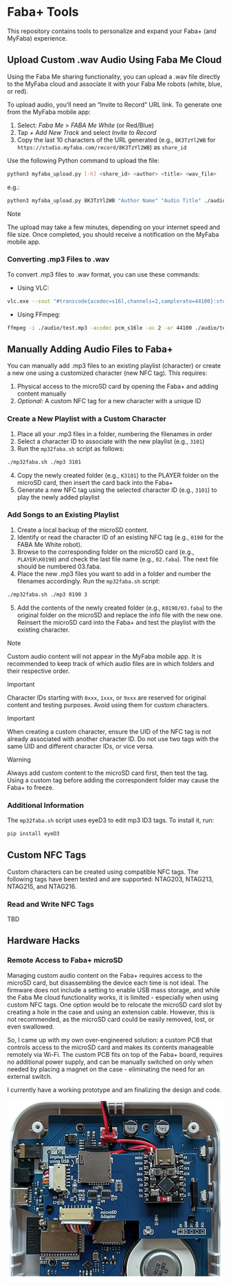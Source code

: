 # Faba+ Tools

This repository contains tools to personalize and expand your Faba+ (and MyFaba) experience.

## Upload Custom .wav Audio Using Faba Me Cloud

Using the Faba Me sharing functionality, you can upload a .wav file directly to the MyFaba cloud and associate it with your Faba Me robots (white, blue, or red).

To upload audio, you’ll need an “Invite to Record” URL link. To generate one from the MyFaba mobile app:
1. Select: _Faba Me_ > _FABA Me White_ (or Red/Blue)  
2. Tap _+ Add New Track_ and select _Invite to Record_  
3. Copy the last 10 characters of the URL generated (e.g., `8K3TzYl2WB` for `https://studio.myfaba.com/record/8K3TzYl2WB`) as `share_id`

Use the following Python command to upload the file:

```bash
python3 myfaba_upload.py [-h] <share_id> <author> <title> <wav_file>
```
e.g.:
```bash
python3 myfaba_upload.py 8K3TzYl2WB "Author Name" "Audio Title" ./audio/test.wav
```
> [!NOTE]
> The upload may take a few minutes, depending on your internet speed and file size. Once completed, you should receive a notification on the MyFaba mobile app.


### Converting .mp3 Files to .wav
To convert .mp3 files to .wav format, you can use these commands:
- Using VLC:
```bash
vlc.exe --sout "#transcode{acodec=s16l,channels=2,samplerate=44100}:std{access=file,mux=wav,dst=audio\test.wav}" audio\test.mp3
```
- Using FFmpeg:
```bash
ffmpeg -i ./audio/test.mp3 -acodec pcm_s16le -ac 2 -ar 44100 ./audio/test.wav
```

## Manually Adding Audio Files to Faba+
You can manually add .mp3 files to an existing playlist (character) or create a new one using a customized character (new NFC tag). This requires:

1. Physical access to the microSD card by opening the Faba+ and adding content manually
2. _Optional:_ A custom NFC tag for a new character with a unique ID

### Create a New Playlist with a Custom Character
1. Place all your .mp3 files in a folder, numbering the filenames in order
2. Select a character ID to associate with the new playlist (e.g., `3101`)
3. Run the `mp32faba.sh` script as follows:

```bash
./mp32faba.sh ./mp3 3101
```
4. Copy the newly created folder (e.g., `K3101`) to the PLAYER folder on the microSD card, then insert the card back into the Faba+
5. Generate a new NFC tag using the selected character ID (e.g., `3101`) to play the newly added playlist

### Add Songs to an Existing Playlist
1. Create a local backup of the microSD content.
2. Identify or read the character ID of an existing NFC tag (e.g., `0190` for the FABA Me White robot).
3. Browse to the corresponding folder on the microSD card (e.g., `PLAYER\K0190`) and check the last file name (e.g., `02.faba`). The next file should be numbered 03.faba.
4. Place the new .mp3 files you want to add in a folder and number the filenames accordingly. Run the `mp32faba.sh` script:
```bash
./mp32faba.sh ./mp3 0190 3
```
5. Add the contents of the newly created folder (e.g., `K0190/03.faba`) to the original folder on the microSD and replace the info file with the new one. Reinsert the microSD card into the Faba+ and test the playlist with the existing character.

> [!NOTE]
> Custom audio content will not appear in the MyFaba mobile app. It is recommended to keep track of which audio files are in which folders and their respective order.

> [!IMPORTANT]
> Character IDs starting with `0xxx`, `1xxx`, or `9xxx` are reserved for original content and testing purposes. Avoid using them for custom characters.

> [!IMPORTANT]
> When creating a custom character, ensure the UID of the NFC tag is not already associated with another character ID. Do not use two tags with the same UID and different character IDs, or vice versa.

> [!WARNING]
> Always add custom content to the microSD card first, then test the tag. Using a custom tag before adding the correspondent folder may cause the Faba+ to freeze.


### Additional Information
The  `mp32faba.sh` script uses eyeD3 to edit mp3 ID3 tags. To install it, run:
```bash
pip install eyeD3
```


## Custom NFC Tags
Custom characters can be created using compatible NFC tags. The following tags have been tested and are supported: NTAG203, NTAG213, NTAG215, and NTAG216.

### Read and Write NFC Tags
TBD



## Hardware Hacks

### Remote Access to Faba+ microSD
Managing custom audio content on the Faba+ requires access to the microSD card, but disassembling the device each time is not ideal. The firmware does not include a setting to enable USB mass storage, and while the Faba Me cloud functionality works, it is limited - especially when using custom NFC tags.
One option would be to relocate the microSD card slot by creating a hole in the case and using an extension cable. However, this is not recommended, as the microSD card could be easily removed, lost, or even swallowed.

So, I came up with my own over-engineered solution: a custom PCB that controls access to the microSD card and makes its contents manageable remotely via Wi-Fi. The custom PCB fits on top of the Faba+ board, requires no additional power supply, and can be manually switched on only when needed by placing a magnet on the case - eliminating the need for an external switch.

I currently have a working prototype and am finalizing the design and code.

![prototype](https://github.com/60ne/faba-tools/blob/main/images/pcb_prototype.jpg?raw=true)
